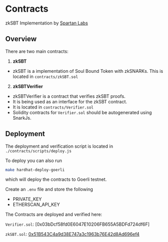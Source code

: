 # Contracts

zkSBT Implementation by [Spartan Labs](https://spartanlabs.studio/)

## Overview

There are two main contracts:

1. **zkSBT**

- zkSBT is a implementation of Soul Bound Token with zkSNARKs.
This is located in `contracts/zkSBT.sol`

2. **zkSBTVerifier**

- zkSBTVerifier is a contract that verifies zkSBT proofs.
- It is being used as an interface for the zkSBT contract.
- It is located in `contracts/Verifier.sol`
- Solidity contracts for `Verifier.sol` should be autogenerated using SnarkJs.

## Deployment

The deployment and verification script is located in `./contracts/scripts/deploy.js`

To deploy you can also run

```bash
make hardhat-deploy-goerli
```

which will deploy the contracts to Goerli testnet.

Create an `.env` file and store the following

- PRIVATE_KEY
- ETHERSCAN_API_KEY

The Contracts are deployed and verified here:

`Verifier.sol`: [0x03bDcf58fd0E6047E10206FB655A5BDFd724df6F]

`zkSBT.sol`: [0x51B543C4a9d38E747a3c1963b76E42d8Ad696ef4](https://goerli.etherscan.io/address/0x51B543C4a9d38E747a3c1963b76E42d8Ad696ef4#code)

